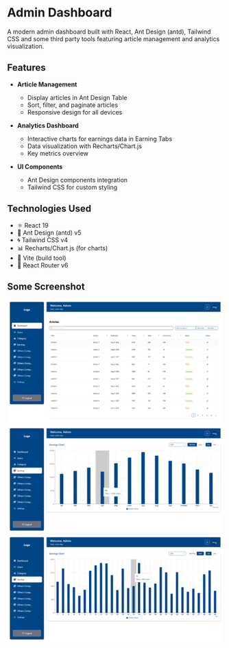 # Admin Dashboard

A modern admin dashboard built with React, Ant Design (antd), Tailwind CSS and some third party tools featuring article management and analytics visualization.

## Features

- **Article Management**

  - Display articles in Ant Design Table
  - Sort, filter, and paginate articles
  - Responsive design for all devices

- **Analytics Dashboard**

  - Interactive charts for earnings data in Earning Tabs
  - Data visualization with Recharts/Chart.js
  - Key metrics overview

- **UI Components**
  - Ant Design components integration
  - Tailwind CSS for custom styling

## Technologies Used

- ⚛️ React 19
- 🎨 Ant Design (antd) v5
- 🌀 Tailwind CSS v4
- 📊 Recharts/Chart.js (for charts)
- 🚀 Vite (build tool)
- 🔄 React Router v6

## Some Screenshot

![Dashboard Preview](public/dashboard_home.png)
![Dashboard Preview](public/chart_month.png)
![Dashboard Preview](public/chart_daily.png)
